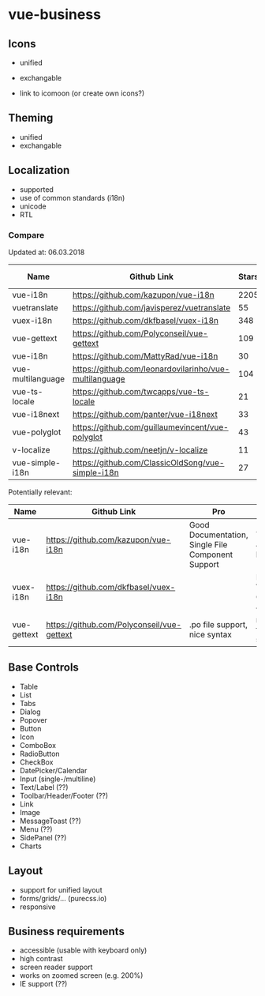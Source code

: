 # vue-business

## Icons

- unified
- exchangable

- link to icomoon (or create own icons?)

## Theming

- unified
- exchangable

## Localization

- supported
- use of common standards (i18n)
- unicode
- RTL

### Compare 

Updated at: 06.03.2018

|     Name      | Github Link   |    Stars    |  Last Update |
| ------------- | ------------- | ----------- | ------------ |
| vue-i18n      | https://github.com/kazupon/vue-i18n  | 2205 | 02.03.2018 |
| vuetranslate  | https://github.com/javisperez/vuetranslate  | 55 | 01.11.2017 |
| vuex-i18n     | https://github.com/dkfbasel/vuex-i18n  | 348 | 06.03.2018 | 06.03.2018 | 
| vue-gettext   | https://github.com/Polyconseil/vue-gettext  | 109 | 21.02.2018 |
| vue-i18n      | https://github.com/MattyRad/vue-i18n  | 30 | 31.03.2017 |
| vue-multilanguage  | https://github.com/leonardovilarinho/vue-multilanguage  | 104 | 16.12.2017 |
| vue-ts-locale | https://github.com/twcapps/vue-ts-locale | 21 | 14.07.2017 |
| vue-i18next   | https://github.com/panter/vue-i18next  | 33 | 28.11.2017 |
| vue-polyglot  | https://github.com/guillaumevincent/vue-polyglot  | 43 | 19.10.2017 |
| v-localize    | https://github.com/neetjn/v-localize  | 11 | 21.02.2018 |
| vue-simple-i18n   | https://github.com/ClassicOldSong/vue-simple-i18n  | 27 | 24.11.2017 |

Potentially relevant:

|     Name      |                 Github Link                 |     Pro    |    Contra    |
| ------------- | ------------------------------------------- | ---------- | ------------ |
| vue-i18n      | https://github.com/kazupon/vue-i18n         | Good Documentation, Single File Component Support | Yaml & JSON based |
| vuex-i18n     | https://github.com/dkfbasel/vuex-i18n       |            | Requires VueX, Only JSON  |
| vue-gettext   | https://github.com/Polyconseil/vue-gettext  | .po file support, nice syntax | no other file support |

## Base Controls

- Table
- List
- Tabs
- Dialog
- Popover
- Button
- Icon
- ComboBox
- RadioButton
- CheckBox
- DatePicker/Calendar
- Input (single-/multiline)
- Text/Label (??)
- Toolbar/Header/Footer (??)
- Link
- Image
- MessageToast (??)
- Menu (??)
- SidePanel (??)
- Charts

## Layout

- support for unified layout
- forms/grids/... (purecss.io)
- responsive

## Business requirements

- accessible (usable with keyboard only)
- high contrast
- screen reader support
- works on zoomed screen (e.g. 200%)
- IE support (??)

